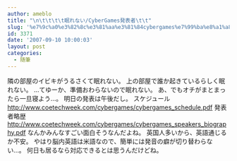 ```yaml
---
author: ameblo
title: "\n\t\t\t\t眠れない/CyberGames発表者\t\t"
slug: '%e7%9c%a0%e3%82%8c%e3%81%aa%e3%81%84cybergames%e7%99%ba%e8%a1%a8%e8%80%85'
id: 3371
date: '2007-09-10 10:00:03'
layout: post
categories:
  - 随筆
---
```


隣の部屋のイビキがうるさくて眠れない。 上の部屋で誰か起きているらしく眠れない。 …てゆーか、準備おわらないので眠れない。 あ、でもオチがまとまったら一旦寝よう…。 明日の発表は午後だし。 スケジュール http://www.coetechweek.com/cybergames/cybergames_schedule.pdf 発表者略歴 http://www.coetechweek.com/cybergames/cybergames_speakers_biography.pdf なんかみんなすごい面白そうなんだよね。 英国人多いから、英語通じるか不安。 やはり脳内英語は米語なので、簡単には発音の癖が切り替わらない…。 何日も居るなら対応できるとは思うんだけどね。